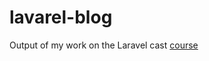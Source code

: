 # lavarel-blog

Output of my work on the Laravel cast [course](https://laracasts.com/series/laravel-from-scratch-2017)
